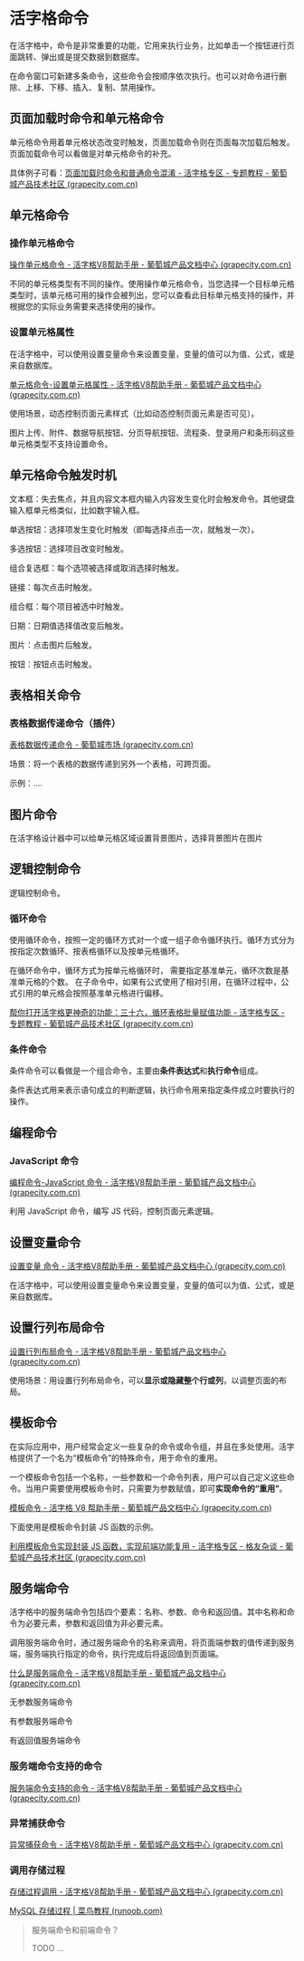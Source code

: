 # 活字格命令

在活字格中，命令是非常重要的功能，它用来执行业务，比如单击一个按钮进行页面跳转、弹出或是提交数据到数据库。

在命令窗口可新建多条命令，这些命令会按顺序依次执行。也可以对命令进行删除、上移、下移、插入、复制、禁用操作。

## 页面加载时命令和单元格命令

单元格命令用着单元格状态改变时触发，页面加载命令则在页面每次加载后触发。页面加载命令可以看做是对单元格命令的补充。

具体例子可看：[页面加载时命令和普通命令混淆 - 活字格专区 - 专题教程 - 葡萄城产品技术社区 (grapecity.com.cn)](https://gcdn.grapecity.com.cn/forum.php?mod=viewthread&tid=38127&extra=page%3D3)

## 单元格命令

### 操作单元格命令

[操作单元格命令 - 活字格V8帮助手册 - 葡萄城产品文档中心 (grapecity.com.cn)](https://help.grapecity.com.cn/pages/viewpage.action?pageId=72368079)

不同的单元格类型有不同的操作。使用操作单元格命令，当您选择一个目标单元格类型时，该单元格可用的操作会被列出，您可以查看此目标单元格支持的操作，并根据您的实际业务需要来选择使用的操作。

### 设置单元格属性

在活字格中，可以使用设置变量命令来设置变量，变量的值可以为值、公式，或是来自数据库。

[单元格命令-设置单元格属性 - 活字格V8帮助手册 - 葡萄城产品文档中心 (grapecity.com.cn)](https://help.grapecity.com.cn/pages/viewpage.action?pageId=72354393)

使用场景，动态控制页面元素样式（比如动态控制页面元素是否可见）。

图片上传、附件、数据导航按钮、分页导航按钮、流程条、登录用户和条形码这些单元格类型不支持设置命令。

## 单元格命令触发时机

文本框：失去焦点，并且内容文本框内输入内容发生变化时会触发命令。其他键盘输入框单元格类似，比如数字输入框。

单选按钮：选择项发生变化时触发（即每选择点击一次，就触发一次）。

多选按钮：选择项目改变时触发。

组合复选框：每个选项被选择或取消选择时触发。

链接：每次点击时触发。

组合框：每个项目被选中时触发。

日期：日期值选择值改变后触发。

图片：点击图片后触发。

按钮：按钮点击时触发。

## 表格相关命令



### 表格数据传递命令（插件）

[表格数据传递命令 - 葡萄城市场 (grapecity.com.cn)](https://marketplace.grapecity.com.cn/ApplicationDetails?productID=SP2104280010&productDetailID=D2206270027&tabName=Tabs_detail)

场景：将一个表格的数据传递到另外一个表格，可跨页面。

示例：....

## 图片命令

在活字格设计器中可以给单元格区域设置背景图片，选择背景图片在图片



## 逻辑控制命令

逻辑控制命令。

### 循环命令

使用循环命令，按照一定的循环方式对一个或一组子命令循环执行。循环方式分为按指定次数循环、按表格循环以及按单元格循环。



在循环命令中，循环方式为按单元格循环时， 需要指定基准单元，循环次数是基准单元格的个数。
在子命令中，如果有公式使用了相对引用，在循环过程中，公式引用的单元格会按照基准单元格进行偏移。



[帮你打开活字格更神奇的功能：三十六，循环表格批量赋值功能 - 活字格专区 - 专题教程 - 葡萄城产品技术社区 (grapecity.com.cn)](https://gcdn.grapecity.com.cn/forum.php?mod=viewthread&tid=46957&fromuid=51381)

### 条件命令

条件命令可以看做是一个组合命令，主要由**条件表达式**和**执行命令**组成。

条件表达式用来表示语句成立的判断逻辑，执行命令用来指定条件成立时要执行的操作。



## 编程命令

### JavaScript 命令

[编程命令-JavaScript 命令 - 活字格V8帮助手册 - 葡萄城产品文档中心 (grapecity.com.cn)](https://help.grapecity.com.cn/pages/viewpage.action?pageId=72354465)

利用 JavaScript 命令，编写 JS 代码，控制页面元素逻辑。

## 设置变量命令

[设置变量 命令 - 活字格V8帮助手册 - 葡萄城产品文档中心 (grapecity.com.cn)](https://help.grapecity.com.cn/pages/viewpage.action?pageId=72354611)

在活字格中，可以使用设置变量命令来设置变量，变量的值可以为值、公式，或是来自数据库。

## 设置行列布局命令

[设置行列布局命令 - 活字格V8帮助手册 - 葡萄城产品文档中心 (grapecity.com.cn)](https://help.grapecity.com.cn/pages/viewpage.action?pageId=72354578)

使用场景：用设置行列布局命令，可以**显示或隐藏整个行或列**，以调整页面的布局。

## 模板命令

在实际应用中，用户经常会定义一些复杂的命令或命令组，并且在多处使用。活字格提供了一个名为“模板命令”的特殊命令，用于命令的重用。

一个模板命令包括一个名称，一些参数和一个命令列表，用户可以自己定义这些命令。当用户需要使用模板命令时，只需要为参数赋值，即可**实现命令的“重用”**。



[模板命令 - 活字格 V8 帮助手册 - 葡萄城产品文档中心 (grapecity.com.cn)](https://help.grapecity.com.cn/pages/viewpage.action?pageId=72354536)

下面使用是模板命令封装 JS 函数的示例。

[利用模板命令实现封装 JS 函数，实现前端功能复用 - 活字格专区 - 格友杂谈 - 葡萄城产品技术社区 (grapecity.com.cn)](https://gcdn.grapecity.com.cn/showtopic-149052-1-5.html)



## 服务端命令

活字格中的服务端命令包括四个要素：名称、参数、命令和返回值。其中名称和命令为必要元素，参数和返回值为非必要元素。

调用服务端命令时，通过服务端命令的名称来调用，将页面端参数的值传递到服务端，服务端执行指定的命令，执行完成后将返回值到页面端。

[什么是服务端命令 - 活字格V8帮助手册 - 葡萄城产品文档中心 (grapecity.com.cn)](https://help.grapecity.com.cn/pages/viewpage.action?pageId=72357140)



无参数服务端命令

有参数服务端命令

有返回值服务端命令



### 服务端命令支持的命令

[服务端命令支持的命令 - 活字格V8帮助手册 - 葡萄城产品文档中心 (grapecity.com.cn)](https://help.grapecity.com.cn/pages/viewpage.action?pageId=72357483)



### 异常捕获命令

[异常捕获命令 - 活字格V8帮助手册 - 葡萄城产品文档中心 (grapecity.com.cn)](https://help.grapecity.com.cn/pages/viewpage.action?pageId=72358401)



### 调用存储过程



[存储过程调用 - 活字格V8帮助手册 - 葡萄城产品文档中心 (grapecity.com.cn)](https://help.grapecity.com.cn/pages/viewpage.action?pageId=72358307)

[MySQL 存储过程 | 菜鸟教程 (runoob.com)](https://www.runoob.com/w3cnote/mysql-stored-procedure.html)





> 服务端命令和前端命令？
>
> TODO ...
